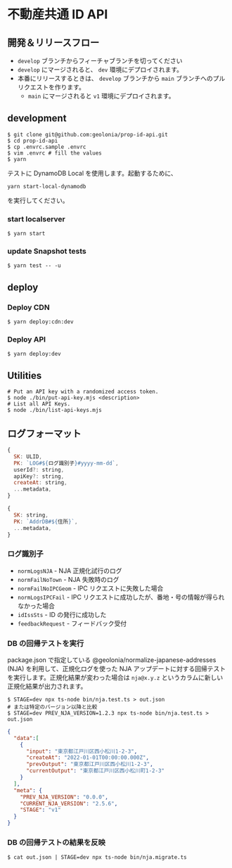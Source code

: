 #  不動産共通 ID API

## 開発＆リリースフロー

* `develop` ブランチからフィーチャブランチを切ってください
* `develop` にマージされると、 `dev` 環境にデプロイされます。
* 本番にリリースするときは、 `develop` ブランチから `main` ブランチへのプルリクエストを作ります。
  * `main` にマージされると `v1` 環境にデプロイされます。

## development

```shell
$ git clone git@github.com:geolonia/prop-id-api.git
$ cd prop-id-api
$ cp .envrc.sample .envrc
$ vim .envrc # fill the values
$ yarn
```

テストに DynamoDB Local を使用します。起動するために、

```
yarn start-local-dynamodb
```

を実行してください。

### start localserver

```shell
$ yarn start
```

### update Snapshot tests

```shell
$ yarn test -- -u
```

## deploy

### Deploy CDN

```shell
$ yarn deploy:cdn:dev
```

### Deploy API

```shell
$ yarn deploy:dev
```

## Utilities

```shell
# Put an API key with a randomized access token.
$ node ./bin/put-api-key.mjs <description>
# List all API Keys.
$ node ./bin/list-api-keys.mjs
```

## ログフォーマット

```javascript
{
  SK: ULID,
  PK: `LOG#${ログ識別子}#yyyy-mm-dd`,
  userId?: string,
  apiKey?: string,
  createAt: string,
  ...metadata,
}
```

```javascript
{
  SK: string,
  PK: `AddrDB#${住所}`,
  ...metadata,
}
```


### ログ識別子

- `normLogsNJA` - NJA 正規化試行のログ
- `normFailNoTown` - NJA 失敗時のログ
- `normFailNoIPCGeom` - IPC リクエストに失敗した場合
- `normLogsIPCFail` -  IPC リクエストに成功したが、番地・号の情報が得られなかった場合
- `idIssSts` - ID の発行に成功した
- `feedbackRequest` - フィードバック受付

### DB の回帰テストを実行

package.json で指定している @geolonia/normalize-japanese-addresses (NJA) を利用して、正規化ログを使った NJA アップデートに対する回帰テストを実行します。正規化結果が変わった場合は `nja@x.y.z` というカラムに新しい正規化結果が出力されます。

```shell
$ STAGE=dev npx ts-node bin/nja.test.ts > out.json
# または特定のバージョン以降と比較
$ STAGE=dev PREV_NJA_VERSION=1.2.3 npx ts-node bin/nja.test.ts > out.json
```

```json
{
  "data":[
    {
      "input": "東京都江戸川区西小松川1-2-3",
      "createAt": "2022-01-01T00:00:00.000Z",
      "prevOutput": "東京都江戸川区西小松川1-2-3",
      "currentOutput": "東京都江戸川区西小松川町1-2-3"
    }
  ],
  "meta": {
    "PREV_NJA_VERSION": "0.0.0",
    "CURRENT_NJA_VERSION": "2.5.6",
    "STAGE": "v1"
  }
}
```

### DB の回帰テストの結果を反映

```shell
$ cat out.json | STAGE=dev npx ts-node bin/nja.migrate.ts
```
